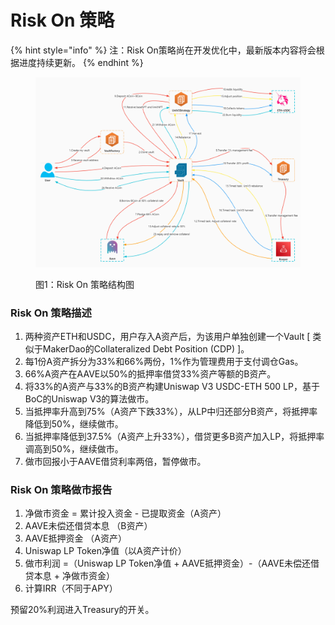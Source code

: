 # Risk On 策略

{% hint style="info" %}
注：Risk On策略尚在开发优化中，最新版本内容将会根据进度持续更新。
{% endhint %}

<figure><img src="../../.gitbook/assets/risk_on_flowmap.png" alt=""><figcaption><p>图1：Risk On 策略结构图</p></figcaption></figure>

### Risk On 策略描述&#x20;

1. 两种资产ETH和USDC，用户存入A资产后，为该用户单独创建一个Vault \[ 类似于MakerDao的Collateralized Debt Position (CDP) ]。
2. 每1份A资产拆分为33%和66%两份，1%作为管理费用于支付调仓Gas。
3. 66%A资产在AAVE以50%的抵押率借贷33%资产等额的B资产。
4. 将33%的A资产与33%的B资产构建Uniswap V3 USDC-ETH 500 LP，基于BoC的Uniswap V3的算法做市。
5. 当抵押率升高到75%（A资产下跌33%），从LP中归还部分B资产，将抵押率降低到50%，继续做市。
6. 当抵押率降低到37.5%（A资产上升33%），借贷更多B资产加入LP，将抵押率调高到50%，继续做市。
7. 做市回报小于AAVE借贷利率两倍，暂停做市。

### Risk On 策略做市报告&#x20;

1. 净做市资金 = 累计投入资金 - 已提取资金（A资产）
2. AAVE未偿还借贷本息 （B资产）&#x20;
3. AAVE抵押资金 （A资产）&#x20;
4. Uniswap LP Token净值（以A资产计价）&#x20;
5. 做市利润 =（Uniswap LP Token净值 + AAVE抵押资金）-（AAVE未偿还借贷本息 + 净做市资金）&#x20;
6. 计算IRR（不同于APY）

预留20%利润进入Treasury的开关。
